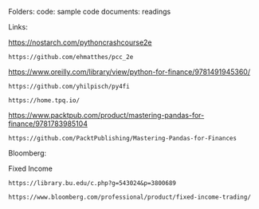 Folders:
code: sample code
documents: readings

Links:


https://nostarch.com/pythoncrashcourse2e

    https://github.com/ehmatthes/pcc_2e

https://www.oreilly.com/library/view/python-for-finance/9781491945360/

    https://github.com/yhilpisch/py4fi

    https://home.tpq.io/

https://www.packtpub.com/product/mastering-pandas-for-finance/9781783985104

    https://github.com/PacktPublishing/Mastering-Pandas-for-Finances
    
Bloomberg:

Fixed Income

    https://library.bu.edu/c.php?g=543024&p=3800689

    https://www.bloomberg.com/professional/product/fixed-income-trading/
